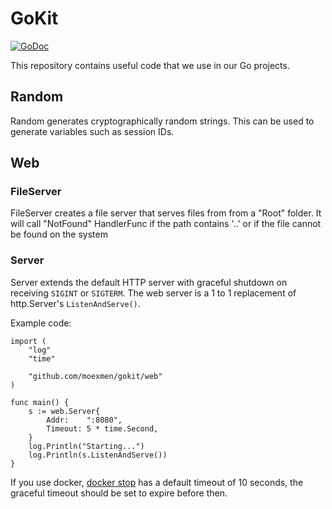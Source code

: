 # GoKit
[![GoDoc](https://godoc.org/github.com/moexmen/gokit?status.svg)](https://godoc.org/github.com/moexmen/gokit)

This repository contains useful code that we use in our Go projects.

## Random
Random generates cryptographically random strings. This can be used to generate variables such as session IDs.

## Web
### FileServer
FileServer creates a file server that serves files from from a "Root" folder. It will call "NotFound" HandlerFunc if the path contains '..' or if the file cannot be found on the system

### Server
Server extends the default HTTP server with graceful shutdown on receiving `SIGINT` or `SIGTERM`. The web server is a 1 to 1 replacement of http.Server's `ListenAndServe()`.

Example code:
```
import (
	"log"
	"time"

	"github.com/moexmen/gokit/web"
)

func main() {
	s := web.Server{
		Addr:    ":8080",
		Timeout: 5 * time.Second,
	}
	log.Println("Starting...")
	log.Println(s.ListenAndServe())
}
```
If you use docker, [docker stop](https://docs.docker.com/compose/reference/stop/) has a default timeout of 10 seconds, the graceful timeout should be set to expire before then.
